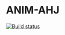 # ANIM-AHJ

[![Build status](https://ci.appveyor.com/api/projects/status/dcnncsj66q3w6vdx?svg=true)](https://ci.appveyor.com/project/demargorn/anim-ahj)

